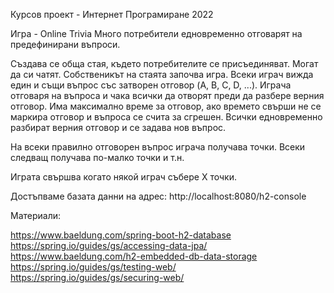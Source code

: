 Курсов проект - Интернет Програмиране 2022

Игра - Online Trivia
Много потребители едновременно отговарят на предефинирани въпроси.

Създава се обща стая, където потребителите се присъединяват. Могат да си чатят.
Собственикът на стаята започва игра.
Всеки играч вижда един и същи въпрос със затворен отговор (A, B, C, D, ...).
Играча отговаря на въпроса и чака всички да отворят преди да разбере верния отговор.
Има максимално време за отговор, ако времето свърши не се маркира отговор и въпроса се счита за сгрешен.
Всички едновременно разбират верния отговор и се задава нов въпрос.

На всеки правилно отговорен въпрос играча получава точки. Всеки следващ получава по-малко точки и т.н.

Играта свършва когато някой играч събере Х точки.

Достъпваме базата данни на адрес: http://localhost:8080/h2-console

Материали:

https://www.baeldung.com/spring-boot-h2-database
https://spring.io/guides/gs/accessing-data-jpa/
https://www.baeldung.com/h2-embedded-db-data-storage
https://spring.io/guides/gs/testing-web/
https://spring.io/guides/gs/securing-web/

